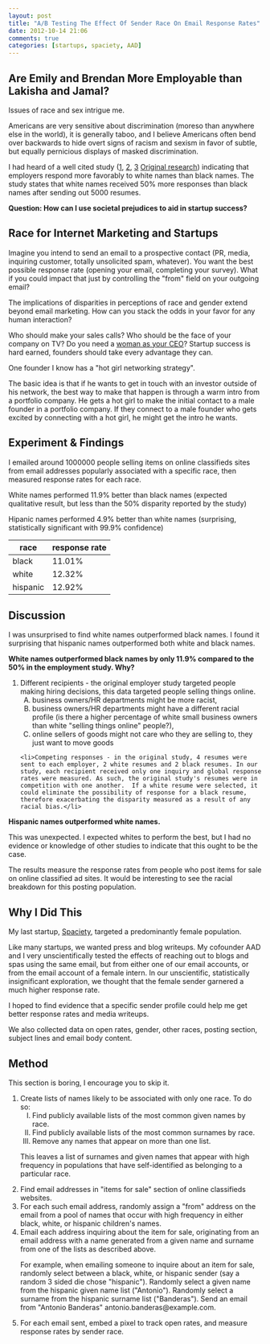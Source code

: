 ```yaml
---
layout: post
title: "A/B Testing The Effect Of Sender Race On Email Response Rates"
date: 2012-10-14 21:06
comments: true
categories: [startups, spaciety, AAD]
---
```


## Are Emily and Brendan More Employable than Lakisha and Jamal? ##

Issues of race and sex intrigue me.

Americans are very sensitive about discrimination (moreso than anywhere else in the world), it is generally taboo, and I believe Americans often bend over backwards to hide overt signs of racism and sexism in favor of subtle, but equally pernicious displays of masked discrimination.

I had heard of a well cited study ([1](http://www.cbsnews.com/2100-201_162-575685.html), [2](http://www.nber.org/digest/sep03/w9873.html), [3](http://www.chicagobooth.edu/capideas/spring03/racialbias.html) [Original research](http://faculty.chicagobooth.edu/marianne.bertrand/research/papers/emily_lakisha_aer.pdf)) indicating that employers respond more favorably to white names than black names. The study states that white names received 50% more responses than black names after sending out 5000 resumes.

**Question: How can I use societal prejudices to aid in startup success?**


## Race for Internet Marketing and Startups ##

Imagine you intend to send an email to a prospective contact (PR, media, inquiring customer, totally unsolicited spam, whatever). You want the best possible response rate (opening your email, completing your survey). What if you could impact that just by controlling the "from" field on your outgoing email?

The implications of disparities in perceptions of race and gender extend beyond email marketing. How can you stack the odds in your favor for any human interaction?

Who should make your sales calls? Who should be the face of your company on TV? Do you need a [woman as your CEO](http://www.businessweek.com/articles/2012-10-05/women-help-startups-succeed-dot-when-will-vcs-notice)? Startup success is hard earned, founders should take every advantage they can.

<div class="note">
<p>One founder I know has a "hot girl networking strategy".</p>
<p>The basic idea is that if he wants to get in touch with an investor outside of his network, the best way to make that happen is through a warm intro from a portfolio company. He gets a hot girl to make the initial contact to a male founder in a portfolio company. If they connect to a male founder who gets excited by connecting with a hot girl, he might get the intro he wants.</p>
</div>


## Experiment & Findings ##

I emailed around 1000000 people selling items on online classifieds sites from email addresses popularly associated with a specific race, then measured response rates for each race.

White names performed 11.9% better than black names (expected qualitative result, but less than the 50% disparity reported by the study)

Hipanic names performed 4.9% better than white names (surprising, statistically significant with 99.9% confidence)

<table>
<thead>
<tr><th>race</th><th>response rate</th></tr>
</thead>
<tr><td>black</td><td>11.01%</td></tr>
<tr><td>white</td><td>12.32%</td></tr>
<tr><td>hispanic</td><td>12.92%</td></tr>
</table>


## Discussion ##

I was unsurprised to find white names outperformed black names. I found it surprising that hispanic names outperformed both white and black names.

**White names outperformed black names by only 11.9% compared to the 50% in the employment study. Why?**

<ol>
    <li>Different recipients - the original employer study targeted people making hiring decisions, this data targeted people selling things online.
        <ol style="list-style-type: upper-alpha;">
            <li>business owners/HR departments might be more racist,</li>
            <li>business owners/HR departments might have a different racial profile (is there a higher percentage of white small business owners than white "selling things online" people?),</li>
            <li>online sellers of goods might not care who they are selling to, they just want to move goods</li>
        </ol>
    </li>

    <li>Competing responses - in the original study, 4 resumes were sent to each employer, 2 white resumes and 2 black resumes. In our study, each recipient received only one inquiry and global response rates were measured. As such, the original study's resumes were in competition with one another.  If a white resume were selected, it could eliminate the possibility of response for a black resume, therefore exacerbating the disparity measured as a result of any racial bias.</li>
</ol>

**Hispanic names outperformed white names.**

This was unexpected.  I expected whites to perform the best, but I had no evidence or knowledge of other studies to indicate that this ought to be the case.

The results measure the response rates from people who post items for sale on online classified ad sites. It would be interesting to see the racial breakdown for this posting population.


## Why I Did This ##

My last startup, [Spaciety](http://blog.ezliu.com/blog/death-of-a-startup-spaciety-post-mortem/), targeted a predominantly female population.

Like many startups, we wanted press and blog writeups. My cofounder AAD and I very unscientifically tested the effects of reaching out to blogs and spas using the same email, but from either one of our email accounts, or from the email account of a female intern.  In our unscientific, statistically insignificant exploration, we thought that the female sender garnered a much higher response rate.

I hoped to find evidence that a specific sender profile could help me get better response rates and media writeups.

We also collected data on open rates, gender, other races, posting section, subject lines and email body content.


## Method ##

This section is boring, I encourage you to skip it.

<ol>
<li>Create lists of names likely to be associated with only one race. To do so:<br />
<ol style="list-style-type:upper-roman;">
<li>Find publicly available lists of the most common given names by race.</li>
<li>Find publicly available lists of the most common surnames by race.</li>
<li>Remove any names that appear on more than one list.</li>
</ol>
<p>This leaves a list of surnames and given names that appear with high frequency in populations that have self-identified as belonging to a particular race.</p>

<li>Find email addresses in "items for sale" section of online classifieds websites.</li>
<li>For each such email address, randomly assign a "from" address on the email from a pool of names that occur with high frequency in either black, white, or hispanic children's names.</li>
<li>Email each address inquiring about the item for sale, originating from an email address with a name generated from a given name and surname from one of the lists as described above.</li>
<div class="note">
<p>For example, when emailing someone to inquire about an item for sale, randomly select between a black, white, or hispanic sender (say a random 3 sided die chose "hispanic"). Randomly select a given name from the hispanic given name list ("Antonio"). Randomly select a surname from the hispanic surname list ("Banderas"). Send an email from "Antonio Banderas" antonio.banderas@example.com.</p>
</div>
<li>For each email sent, embed a pixel to track open rates, and measure response rates by sender race.</li>
</ol>




